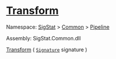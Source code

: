 # [Transform](./ParallelTransformPipeline-100663503.md)

Namespace: [SigStat]() > [Common](./../../README.md) > [Pipeline](./../README.md)

Assembly: SigStat.Common.dll

[Transform](./ParallelTransformPipeline-100663503.md) ( [`Signature`](./../../Signature.md) signature )
